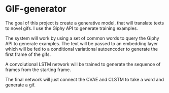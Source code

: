 # GIF-generator

The goal of this project is create a generative model, that will translate texts to novel gifs.
I use the Giphy API to generate training examples.

The system will work by using a set of common words to query the Giphy API to generate examples.
The text will be passed to an embedding layer which will be fed to a conditional variational autoencoder to generate the first frame of the gifs.

A convolutional LSTM network will be trained to generate the sequence of frames from the starting frame.

The final network will just connect the CVAE and CLSTM to take a word and generate a gif. 
